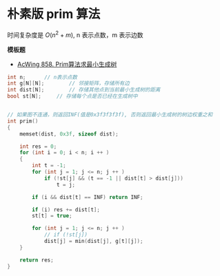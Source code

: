# 朴素版 prim 算法

时间复杂度是 $O(n^2+m)$, n 表示点数，m 表示边数

**模板题**
- [AcWing 858. Prim算法求最小生成树](https://www.acwing.com/problem/content/860/)
```c++
int n;      // n表示点数
int g[N][N];        // 邻接矩阵，存储所有边
int dist[N];        // 存储其他点到当前最小生成树的距离
bool st[N];     // 存储每个点是否已经在生成树中


// 如果图不连通，则返回INF(值是0x3f3f3f3f), 否则返回最小生成树的树边权重之和
int prim()
{
    memset(dist, 0x3f, sizeof dist);

    int res = 0;
    for (int i = 0; i < n; i ++ )
    {
        int t = -1;
        for (int j = 1; j <= n; j ++ )
            if (!st[j] && (t == -1 || dist[t] > dist[j]))
                t = j;

        if (i && dist[t] == INF) return INF;

        if (i) res += dist[t];
        st[t] = true;

        for (int j = 1; j <= n; j ++ )
            // if (!st[j])
            dist[j] = min(dist[j], g[t][j]);
    }

    return res;
}
```
